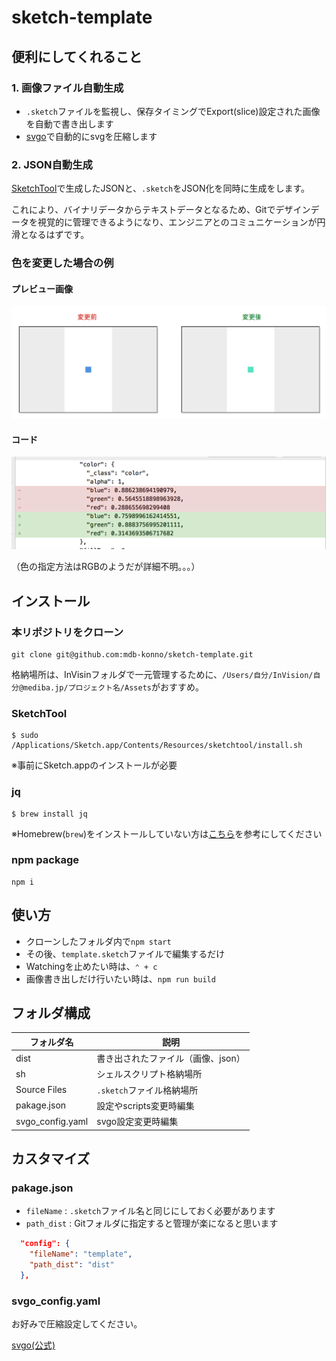 # sketch-template

## 便利にしてくれること
### 1. 画像ファイル自動生成
- `.sketch`ファイルを監視し、保存タイミングでExport(slice)設定された画像を自動で書き出します
- [svgo](https://github.com/svg/svgo)で自動的にsvgを圧縮します

### 2. JSON自動生成
[SketchTool](https://www.sketchapp.com/tool/)で生成したJSONと、`.sketch`をJSON化を同時に生成をします。

これにより、バイナリデータからテキストデータとなるため、Gitでデザインデータを視覚的に管理できるようになり、エンジニアとのコミュニケーションが円滑となるはずです。

### 色を変更した場合の例
#### プレビュー画像
![](doc/images/preview.png)

#### コード
![](doc/images/code.png)

（色の指定方法はRGBのようだが詳細不明。。。）

## インストール
### 本リポジトリをクローン
```
git clone git@github.com:mdb-konno/sketch-template.git
```

格納場所は、InVisinフォルダで一元管理するために、`/Users/自分/InVision/自分@mediba.jp/プロジェクト名/Assets`がおすすめ。


### SketchTool
```
$ sudo /Applications/Sketch.app/Contents/Resources/sketchtool/install.sh
```

※事前にSketch.appのインストールが必要

### jq
```
$ brew install jq
```

※Homebrew(`brew`)をインストールしていない方は[こちら](https://brew.sh/index_ja.html)を参考にしてください


### npm package
```
npm i
```

## 使い方
- クローンしたフォルダ内で`npm start`
- その後、`template.sketch`ファイルで編集するだけ
- Watchingを止めたい時は、`⌃ + c`
- 画像書き出しだけ行いたい時は、`npm run build`

## フォルダ構成

| フォルダ名 | 説明 |
| ------------- | ------------- |
| dist | 書き出されたファイル（画像、json） |
| sh | シェルスクリプト格納場所 |
| Source Files | `.sketch`ファイル格納場所 |
| pakage.json | 設定やscripts変更時編集 |
| svgo_config.yaml  | svgo設定変更時編集 |


## カスタマイズ
### pakage.json
- `fileName` : `.sketch`ファイル名と同じにしておく必要があります
- `path_dist` : Gitフォルダに指定すると管理が楽になると思います

```json
  "config": {
    "fileName": "template",
    "path_dist": "dist"
  },
```

### svgo_config.yaml
お好みで圧縮設定してください。

[svgo(公式)](https://github.com/svg/svgo)
